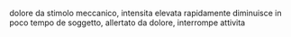 dolore da stimolo meccanico, intensita elevata rapidamente
diminuisce in poco tempo de soggetto, allertato da dolore, interrompe attivita